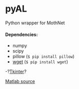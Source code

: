 # pyAL
Python wrapper for MothNet

#### Dependencies:
- numpy
- scipy
- pillow (`$ pip install pillow`)
- [wget](https://pypi.org/project/wget/) (`$ pip install wget`)

-?[Tkinter](https://docs.python.org/3/library/tkinter.html#module-tkinter)?

[Matlab source](https://github.com/charlesDelahunt/PuttingABugInML)
